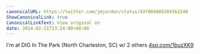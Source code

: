 ```yaml
---
canonicalURL: https://twitter.com/jmjordan/status/437004809284362240
ShowCanonicalLink: true
CanonicalLinkText: View original on
date: 2014-02-21T23:24:00+00:00
---
```

I'm at DIG In The Park (North Charleston, SC) w/ 2 others [4sq.com/1buzXK9](http://4sq.com/1buzXK9)